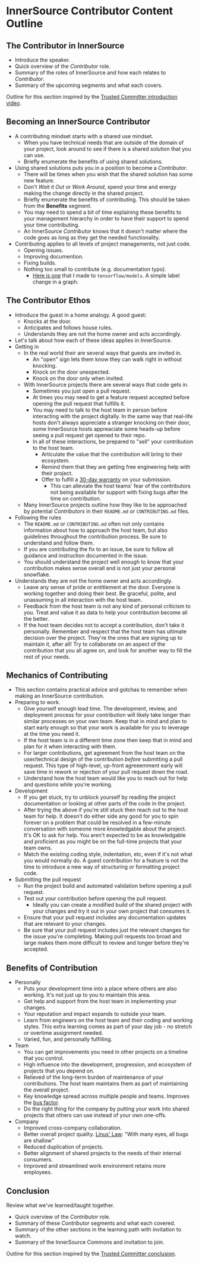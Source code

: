 # InnerSource Contributor Content Outline

## The Contributor in InnerSource

  - Introduce the speaker.
  - Quick overview of the _Contributor_ role.
  - Summary of the roles of InnerSource and how each relates to _Contributor_.
  - Summary of the upcoming segments and what each covers.

Outline for this section inspired by the [Trusted Committer introduction video].

## Becoming an InnerSource Contributor

  - A contributing mindset starts with a shared use mindset.
    - When you have technical needs that are outside of the domain of your project,
    look around to see if there is a shared solution that you can use.
    - Briefly enumerate the benefits of using shared solutions.
  - Using shared solutions puts you in a position to become a _Contributor_.
    - There will be times when you wish that the shared solution has some new feature.
    - Don't _Wait it Out_ or _Work Around_, spend your time and energy making the change directly in the shared project.
    - Briefly enumerate the benefits of contributing.
    This should be taken from the **Benefits** segment.
    - You may need to spend a bit of time explaining these benefits to your management hierarchy in order to have their support to spend your time contributing.
    - An InnerSource _Contributor_ knows that it doesn't matter where the code goes as long as they get the needed functionality.
  - Contributing applies to all levels of project managements, not just code.
    - Opening issues.
    - Improving documention.
    - Fixing builds.
    - Nothing too small to contribute (e.g. documentation typo).
      - [Here is one](https://github.com/tensorflow/models/pull/4784) that I made to `tensorflow/models`.
      A simple label change in a graph.

## The Contributor Ethos

  - Introduce the guest in a home analogy.
  A good guest:
    - Knocks at the door.
    - Anticipates and follows house rules.
    - Understands they are not the home owner and acts accordingly.
  - Let's talk about how each of these ideas applies in InnerSource.
  - Getting in
    - In the real world their are several ways that guests are invited in.
      - An "open" sign lets them know they can walk right in without knocking.
      - Knock on the door unexpected.
      - Knock on the door only when invited.
    - With InnerSource projects there are several ways that code gets in.
      - Sometimes you just open a pull request.
      - At times you may need to get a feature request accepted before opening the pull request that fulfills it.
      - You may need to talk to the host team in person before interacting with the project digitally.
      In the same way that real-life hosts don't always appreciate a stranger knocking on their door, some InnerSource hosts appreaciate some heads-up before seeing a pull request get opened to their repo.
      - In all of these interactions, be prepared to "sell" your contribution to the host team.
        - Articulate the value that the contribution will bring to their ecosystem.
        - Remind them that they are getting free engineering help with their project.
        - Offer to fulfill a [30-day warranty] on your submission. 
          - This can alleviate the host teams' fear of the contributors not being available for support with fixing bugs after the time on contribution.
    - Many InnerSource projects outline how they like to be approached by potential _Contributors_ in their `README.md` or `CONTRIBUTING.md` files.
  - Following the rules
    - The `README.md` or `CONTRIBUTING.md` often not only contains information about how to approach the host team,
    but also guidelines throughout the contribution process.
    Be sure to understand and follow them.
    - If you are contributing the fix to an issue, be sure to follow all guidance and instruction documented in the issue.
    - You should understand the project well enough to know that your contribution makes sense overall and is not just your personal snowflake.
  - Understands they are not the home owner and acts accordingly.
    - Leave any sense of pride or entitlement at the door.
    Everyone is working together and doing their best.
    Be graceful, polite, and unassuming in all interaction with the host team.
    - Feedback from the host team is not any kind of personal criticism to you.
    Treat and value it as data to help your contribution become all the better.
    - If the host team decides not to accept a contribution, don't take it personally.
    Remember and respect that the host team has ultimate decision over the project.
    They're the ones that are signing up to maintain it, after all!
    Try to collaborate on an aspect of the contribution that you all agree on,
    and look for another way to fill the rest of your needs.
  
## Mechanics of Contributing

  - This section contains practical advice and gotchas to remember when making an InnerSource contribution.
  - Preparing to work.
    - Give yourself enough lead time.
  The development, review, and deployment process for your contribution will likely take longer than similar processes on your own team.
  Keep that in mind and plan to start early enough so that your work is available for you to leverage at the time you need it.
    - If the host team is in a different time zone then keep that in mind and plan for it when interacting with them.
    - For larger contributions, get agreement from the host team on the user/technical design of the contribution _before_ submitting a pull request.
  This type of high-level, up-front agreeemment early will save time in rework or rejection of your pull request down the road.
    - Understand how the host team would like you to reach out for help and questions while you're working.
  - Development
    - If you get stuck, try to unblock yourself by reading the project documentation or looking at other parts of the code in the project.
    - After trying the above if you're still stuck then reach out to the host team for help.
    It doesn't do either side any good for you to spin forever on a problem that could be resolved in a few-minute conversation with someone more knowledgable about the project.
    It's OK to ask for help.
    You aren't expected to be as knowledgable and proficient as you might be on the full-time projects that your team owns.
    - Match the existing coding style, indentation, etc, even if it's not what you would normally do.
    A guest contribution for a feature is not the time to introduce a new way of structuring or formatting project code.
  - Submitting the pull request
    - Run the project build and automated validation before opening a pull request.
    - Test out your contribution before opening the pull request.
      - Ideally you can create a modified build of the shared project with your changes and try it out in your own project that consumes it.
    - Ensure that your pull request includes any documentation updates that are relevant to your changes.
    - Be sure that your pull request includes just the relevant changes for the issue you're completing.
    Making pull requests too broad and large makes them more difficult to review and longer before they're accepted.
  
## Benefits of Contribution

  - Personally
    - Puts your development time into a place where others are also working.
    It's not just up to you to maintain this area.
    - Get help and support from the host team in implementing your changes.
    - Your reputation and impact expands to outside your team.
    - Learn from engineers on the host team and their coding and working styles.
    This extra learning comes as part of your day job - no stretch or overtime assignment needed.
    - Varied, fun, and personally fulfilling.
  - Team
    - You can get improvements you need in other projects on a timeline that you control.
    - High influence into the development, progression, and ecosystem of projects that you depend on.
    - Relieved of the long-term burden of maintenance of your contributions.
    The host team maintains them as part of maintaining the overall project.
    - Key knowledge spread across multiple people and teams.
    Improves the [bus factor].
    - Do the right thing for the company by putting your work into shared projects that others can use instead of your own one-offs.
  - Company
    - Improved cross-company collaboration.
    - Better overall project quality.
    [Linus' Law](https://en.wikipedia.org/wiki/Linus%27s_Law): "With many eyes, all bugs are shallow"
    - Reduced duplication of projects.
    - Better alignment of shared projects to the needs of their internal consumers.
    - Improved and streamlined work environment retains more employees.

## Conclusion

Review what we've learned/taught together.
  - Quick overview of the _Contributor_ role.
  - Summary of these _Contributor_ segments and what each covered.
  - Summary of the other sections in the learning path with invitation to watch.
  - Summary of the InnerSource Commons and invitation to join.
  
Outline for this section inspired by the [Trusted Committer conclusion].

[Trusted Committer conclusion]: https://learning.oreilly.com/videos/the-trusted-committer/9781492047599/9781492047599-video323932
[Trusted Committer introduction video]: https://learning.oreilly.com/videos/the-trusted-committer/9781492047599/9781492047599-video323925
[30-day warranty]: https://github.com/InnerSourceCommons/InnerSourcePatterns/blob/master/30-day-warranty.md
[bus factor]: https://en.wikipedia.org/wiki/Bus_factor
